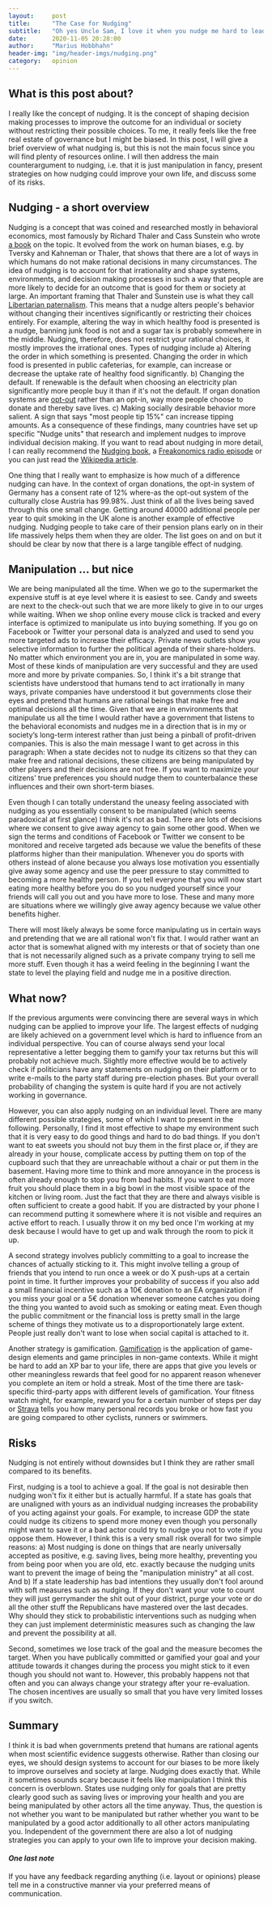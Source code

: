 ```yaml
---
layout:     post
title:      "The Case for Nudging"
subtitle:   "Oh yes Uncle Sam, I love it when you nudge me hard to lead a better life!"
date:       2020-11-05 20:28:00
author:     "Marius Hobbhahn"
header-img: "img/header-imgs/nudging.png"
category:   opinion
---
```


## **What is this post about?**

I really like the concept of nudging. It is the concept of shaping decision making processes to improve the outcome for an individual or society without restricting their possible choices. To me, it really feels like the free real estate of governance but I might be biased. In this post, I will give a brief overview of what nudging is, but this is not the main focus since you will find plenty of resources online. I will then address the main counterargument to nudging, i.e. that it is just manipulation in fancy, present strategies on how nudging could improve your own life, and discuss some of its risks.

## Nudging - a short overview

Nudging is a concept that was coined and researched mostly in behavioral economics, most famously by Richard Thaler and Cass Sunstein who wrote <a href='https://en.wikipedia.org/wiki/Nudge_(book)'>a book</a> on the topic. It evolved from the work on human biases, e.g. by Tversky and Kahneman or Thaler, that shows that there are a lot of ways in which humans do not make rational decisions in many circumstances. The idea of nudging is to account for that irrationality and shape systems, environments, and decision making processes in such a way that people are more likely to decide for an outcome that is good for them or society at large.
An important framing that Thaler and Sunstein use is what they call <a href='https://en.wikipedia.org/wiki/Libertarian_paternalism'>Libertarian paternalism</a>. This means that a nudge alters people's behavior without changing their incentives significantly or restricting their choices entirely. For example, altering the way in which healthy food is presented is a nudge, banning junk food is not and a sugar tax is probably somewhere in the middle. Nudging, therefore, does not restrict your rational choices, it mostly improves the irrational ones. Types of nudging include a) Altering the order in which something is presented. Changing the order in which food is presented in public cafeterias, for example, can increase or decrease the uptake rate of healthy food significantly. b) Changing the default. If renewable is the default when choosing an electricity plan significantly more people buy it than if it's not the default.
If organ donation systems are <a href='https://en.wikipedia.org/wiki/Organ_donation#Opt-in_versus_opt-out'>opt-out</a> rather than an opt-in, way more people choose to donate and thereby save lives. c) Making socially desirable behavior more salient. A sign that says "most people tip 15%" can increase tipping amounts.
As a consequence of these findings, many countries have set up specific "Nudge units" that research and implement nudges to improve individual decision making.
If you want to read about nudging in more detail, I can really recommend the <a href='https://en.wikipedia.org/wiki/Nudge_(book)'>Nudging book</a>, a <a href='https://freakonomics.com/podcast/nudge-london/'>Freakonomics radio episode</a> or you can just read the <a href='https://en.wikipedia.org/wiki/Nudge_theory'>Wikipedia article</a>.

One thing that I really want to emphasize is how much of a difference nudging can have. In the context of organ donations, the opt-in system of Germany has a consent rate of 12% where-as the opt-out system of the culturally close Austria has 99.98%. Just think of all the lives being saved through this one small change. Getting around 40000 additional people per year to quit smoking in the UK alone is another example of effective nudging. Nudging people to take care of their pension plans early on in their life massively helps them when they are older. The list goes on and on but it should be clear by now that there is a large tangible effect of nudging.

## Manipulation ... but nice

We are being manipulated all the time. When we go to the supermarket the expensive stuff is at eye level where it is easiest to see. Candy and sweets are next to the check-out such that we are more likely to give in to our urges while waiting. When we shop online every mouse click is tracked and every interface is optimized to manipulate us into buying something. If you go on Facebook or Twitter your personal data is analyzed and used to send you more targeted ads to increase their efficacy. Private news outlets show you selective information to further the political agenda of their share-holders. No matter which environment you are in, you are manipulated in some way. Most of these kinds of manipulation are very successful and they are used more and more by private companies. So, I think it's a bit strange that scientists have understood that humans tend to act irrationally in many ways, private companies have understood it but governments close their eyes and pretend that humans are rational beings that make free and optimal decisions all the time. Given that we are in environments that manipulate us all the time I would rather have a government that listens to the behavioral economists and nudges me in a direction that is in my or society’s long-term interest rather than just being a pinball of profit-driven companies. This is also the main message I want to get across in this paragraph: When a state decides not to nudge its citizens so that they can make free and rational decisions, these citizens are being manipulated by other players and their decisions are not free. If you want to maximize your citizens’ true preferences you should nudge them to counterbalance these influences and their own short-term biases.

Even though I can totally understand the uneasy feeling associated with nudging as you essentially consent to be manipulated (which seems paradoxical at first glance) I think it's not as bad. There are lots of decisions where we consent to give away agency to gain some other good. When we sign the terms and conditions of Facebook or Twitter we consent to be monitored and receive targeted ads because we value the benefits of these platforms higher than their manipulation. Whenever you do sports with others instead of alone because you always lose motivation you essentially give away some agency and use the peer pressure to stay committed to becoming a more healthy person. If you tell everyone that you will now start eating more healthy before you do so you nudged yourself since your friends will call you out and you have more to lose. These and many more are situations where we willingly give away agency because we value other benefits higher.

There will most likely always be some force manipulating us in certain ways and pretending that we are all rational won't fix that. I would rather want an actor that is somewhat aligned with my interests or that of society than one that is not necessarily aligned such as a private company trying to sell me more stuff. Even though it has a weird feeling in the beginning I want the state to level the playing field and nudge me in a positive direction.

## What now?

If the previous arguments were convincing there are several ways in which nudging can be applied to improve your life. The largest effects of nudging are likely achieved on a government level which is hard to influence from an individual perspective. You can of course always send your local representative a letter begging them to gamify your tax returns but this will probably not achieve much. Slightly more effective would be to actively check if politicians have any statements on nudging on their platform or to write e-mails to the party staff during pre-election phases. But your overall probability of changing the system is quite hard if you are not actively working in governance.

However, you can also apply nudging on an individual level. There are many different possible strategies, some of which I want to present in the following. Personally, I find it most effective to shape my environment such that it is very easy to do good things and hard to do bad things. If you don't want to eat sweets you should not buy them in the first place or, if they are already in your house, complicate access by putting them on top of the cupboard such that they are unreachable without a chair or put them in the basement. Having more time to think and more annoyance in the process is often already enough to stop you from bad habits. If you want to eat more fruit you should place them in a big bowl in the most visible space of the kitchen or living room. Just the fact that they are there and always visible is often sufficient to create a good habit. If you are distracted by your phone I can recommend putting it somewhere where it is not visible and requires an active effort to reach. I usually throw it on my bed once I'm working at my desk because I would have to get up and walk through the room to pick it up.

A second strategy involves publicly committing to a goal to increase the chances of actually sticking to it. This might involve telling a group of friends that you intend to run once a week or do X push-ups at a certain point in time. It further improves your probability of success if you also add a small financial incentive such as a 10€ donation to an EA organization if you miss your goal or a 5€ donation whenever someone catches you doing the thing you wanted to avoid such as smoking or eating meat. Even though the public commitment or the financial loss is pretty small in the large scheme of things they motivate us to a disproportionately large extent. People just really don't want to lose when social capital is attached to it.

Another strategy is gamification. <a href='https://en.wikipedia.org/wiki/Gamification'>Gamification</a> is the application of game-design elements and game principles in non-game contexts. While it might be hard to add an XP bar to your life, there are apps that give you levels or other meaningless rewards that feel good for no apparent reason whenever you complete an item or hold a streak. Most of the time there are task-specific third-party apps with different levels of gamification. Your fitness watch might, for example, reward you for a certain number of steps per day or <a href='https://www.strava.com/'>Strava</a> tells you how many personal records you broke or how fast you are going compared to other cyclists, runners or swimmers.

## Risks

Nudging is not entirely without downsides but I think they are rather small compared to its benefits.

First, nudging is a tool to achieve a goal. If the goal is not desirable then nudging won't fix it either but is actually harmful. If a state has goals that are unaligned with yours as an individual nudging increases the probability of you acting against your goals. For example, to increase GDP the state could nudge its citizens to spend more money even though you personally might want to save it or a bad actor could try to nudge you not to vote if you oppose them. However, I think this is a very small risk overall for two simple reasons: a) Most nudging is done on things that are nearly universally accepted as positive, e.g. saving lives, being more healthy, preventing you from being poor when you are old, etc. exactly because the nudging units want to prevent the image of being the "manipulation ministry" at all cost. And b) If a state leadership has bad intentions they usually don't fool around with soft measures such as nudging. If they don't want your vote to count they will just gerrymander the shit out of your district, purge your vote or do all the other stuff the Republicans have mastered over the last decades. Why should they stick to probabilistic interventions such as nudging when they can just implement deterministic measures such as changing the law and prevent the possibility at all.

Second, sometimes we lose track of the goal and the measure becomes the target. When you have publically committed or gamified your goal and your attitude towards it changes during the process you might stick to it even though you should not want to. However, this probably happens not that often and you can always change your strategy after your re-evaluation. The chosen incentives are usually so small that you have very limited losses if you switch.

## Summary

I think it is bad when governments pretend that humans are rational agents when most scientific evidence suggests otherwise. Rather than closing our eyes, we should design systems to account for our biases to be more likely to improve ourselves and society at large. Nudging does exactly that. While it sometimes sounds scary because it feels like manipulation I think this concern is overblown. States use nudging only for goals that are pretty clearly good such as saving lives or improving your health and you are being manipulated by other actors all the time anyway. Thus, the question is not whether you want to be manipulated but rather whether you want to be manipulated by a good actor additionally to all other actors manipulating you. Independent of the government there are also a lot of nudging strategies you can apply to your own life to improve your decision making.

#### ***One last note***

If you have any feedback regarding anything (i.e. layout or opinions) please tell me in a constructive manner via your preferred means of communication.

